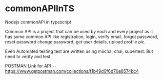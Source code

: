 # commonAPIInTS

Nodejs commonAPI in typescript

Common API is a project that can be used by each and every project as it has some common API like registration, login, verify email, forgot password, reset password change password, get user details, upload profile pic.

Even Automated testing test are written using mocha, chai, supertest. But need to verify and test

POSTMAN Link for API -- https://www.getpostman.com/collections/f1b49d0f6d70e8574bc4
